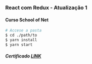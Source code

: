 ### React com Redux - Atualização 1
#### Curso School of Net

```bash
# Accese a pasta
$ cd ./path/to
$ yarn install
$ yarn start
```

##### Certificado [LINK](https://www.schoolofnet.com/validar-certificado/?certificate=366b1e46-0709-46cb-89fb-039f8aac2cfd)